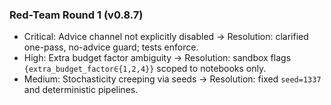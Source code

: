 ### Red-Team Round 1 (v0.8.7)

- Critical: Advice channel not explicitly disabled → Resolution: clarified one-pass, no-advice guard; tests enforce.
- High: Extra budget factor ambiguity → Resolution: sandbox flags `{extra_budget_factor∈{1,2,4}}` scoped to notebooks only.
- Medium: Stochasticity creeping via seeds → Resolution: fixed `seed=1337` and deterministic pipelines.


